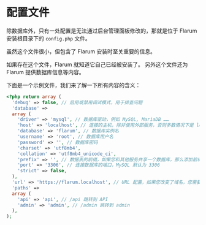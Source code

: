 <template>
  <outdated-zh class="blue"></outdated-zh>
</template>

# 配置文件

除数据库外，只有一处配置是无法通过后台管理面板修改的，那就是位于 Flarum 安装根目录下的 `config.php` 文件。

虽然这个文件很小，但包含了 Flarum 安装时至关重要的信息。

如果存在这个文件，Flarum 就知道它自己已经被安装了。
另外这个文件还为 Flarum 提供数据库信息等内容。

下面是一个示例文件，我们来了解一下所有内容的含义：

```php
<?php return array (
  'debug' => false, // 启用或禁用调试模式，用于排查问题
  'database' =>
  array (
    'driver' => 'mysql', // 数据库驱动，例如 MySQL, MariaDB ……
    'host' => 'localhost', // 连接的主机，除非使用外部服务，否则多数情况下是 localhost
    'database' => 'flarum', // 数据库实例名
    'username' => 'root', // 数据库用户名
    'password' => '', // 数据库密码
    'charset' => 'utf8mb4',
    'collation' => 'utf8mb4_unicode_ci',
    'prefix' => '', // 数据表的前缀，如果您和其他服务共享一个数据库，那么添加前缀会很有用
    'port' => '3306', // 连接数据库的端口，MySQL 默认为 3306
    'strict' => false,
  ),
  'url' => 'https://flarum.localhost', // URL 配置，如果您改变了域名，您需要变更这个
  'paths' =>
  array (
    'api' => 'api', // /api 跳转到 API
    'admin' => 'admin', // /admin 跳转到 admin
  ),
);
```
